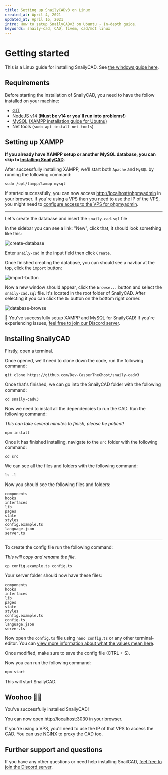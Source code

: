 ```yaml
---
title: Setting up SnailyCADv3 on Linux
created_at: April 4, 2021
updated_at: April 16, 2021
intro: How to setup SnailyCADv3 on Ubuntu - In-depth guide.
keywords: snaily-cad, CAD, fivem, cad/mdt linux
---
```


# Getting started

This is a Linux guide for installing SnailyCAD. See [the windows guide here](/blog/setting-up-snailycad).

## Requirements

Before starting the installation of SnailyCAD, you need to have the follow installed on your machine:

- [GIT](https://git-scm.com/downloads)
- [NodeJS v14](https://nodejs.org) (**Must be v14 or you'll run into problems!**)
- [MySQL](https://www.apachefriends.org/download.html#download-linux) [(XAMPP installation guide for Ubutnu)](https://vitux.com/ubuntu-xampp/)
- Net tools (`sudo apt install net-tools`)

## Setting up XAMPP

**If you already have XAMPP setup or another MySQL database, you can skip to [Installing SnailyCAD](#installing-snailycad).**

After successfully installing XAMPP, we'll start both `Apache` and `MySQL` by running the following command:

```console
sudo /opt/lampp/lampp mysql
```

If started successfully, you can now access <http://localhost/phpmyadmin> in your browser. If you're using a VPS then you need to use the IP of the VPS, you might need to [configure access to the VPS for phpmyadmin](https://stackoverflow.com/questions/23235363/forbidden-you-dont-have-permission-to-access-phpmyadmin-on-this-server).

---

Let's create the database and insert the `snaily-cad.sql` file

In the sidebar you can see a link: "New", click that, it should look something like this:

![create-database](/blog/create-database.webp)

Enter `snaily-cad` in the input field then click `Create`.

Once finished creating the database, you can should see a navbar at the top, click the `import` button:

![import-button](/blog/import-button.webp)

Now a new window should appear, click the `browse...` button and select the `snaily-cad.sql` file. It's located in the root folder of SnailyCAD. After selecting it you can click the `Go` button on the bottom right corner.

![database-browse](/blog/database-browse.webp)

🎉 You've successfully setup XAMPP and MySQL for SnailyCAD! If you're experiencing issues, [feel free to join our Discord server](https://discord.gg/eGnrPqEH7U).

## Installing SnailyCAD

Firstly, open a terminal.

Once opened, we'll need to clone down the code, run the following command:

```console
git clone https://github.com/Dev-CasperTheGhost/snaily-cadv3
```

Once that's finished, we can go into the SnailyCAD folder with the following command:

```console
cd snaily-cadv3
```

Now we need to install all the dependencies to run the CAD. Run the following command:

_This can take several minutes to finish, please be patient!_

```console
npm install
```

Once it has finished installing, navigate to the `src` folder with the following command:

```console
cd src
```

We can see all the files and folders with the following command:

```console
ls -l
```

Now you should see the following files and folders:

```console
components
hooks
interfaces
lib
pages
state
styles
config.example.ts
language.json
server.ts
```

---

To create the config file run the following command:

_This will copy and rename the file._

```console
cp config.example.ts config.ts
```

Your server folder should now have these files:

```console
components
hooks
interfaces
lib
pages
state
styles
config.example.ts
config.ts
language.json
server.ts
```

Now open the `config.ts` file using `nano config.ts` or any other terminal-editor. You can [view more information about what the values mean here](https://github.com/Dev-CasperTheGhost/snaily-cadv3/wiki/Config-file).

Once modified, make sure to save the config file (CTRL + S).

Now you can run the following command:

```console
npm start
```

This will start SnailyCAD.

## Woohoo 🎉🎉

You've successfully installed SnailyCAD!

You can now open <http://localhost:3030> in your browser.

If you're using a VPS, you'll need to use the IP of that VPS to access the CAD. You can use [NGINX](https://nginx.com) to proxy the CAD too.

## Further support and questions

If you have any other questions or need help installing SnailCAD, [feel free to join the Discord server](https://discord.gg/eGnrPqEH7U).
